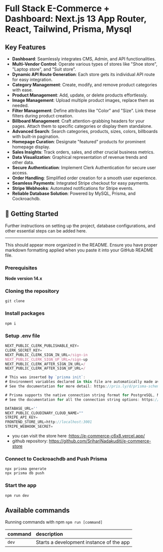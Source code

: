 # Full Stack E-Commerce + Dashboard: Next.js 13 App Router, React, Tailwind, Prisma, Mysql




## Key Features

- **Dashboard**: Seamlessly integrates CMS, Admin, and API functionalities.
- **Multi-Vendor Control**: Operate various types of stores like "Shoe store", "Laptop store", and "Suit store".
- **Dynamic API Route Generation**: Each store gets its individual API route for easy integration.
- **Category Management**: Create, modify, and remove product categories with ease.
- **Product Management**: Add, update, or delete products effortlessly.
- **Image Management**: Upload multiple product images, replace them as needed.
- **Filter Management**: Define attributes like "Color" and "Size". Link these filters during product creation.
- **Billboard Management**: Craft attention-grabbing headers for your pages. Attach them to specific categories or display them standalone.
- **Advanced Search**: Search categories, products, sizes, colors, billboards with built-in pagination.
- **Homepage Curation**: Designate "featured" products for prominent homepage display.
- **Sales Insights**: Track orders, sales, and other crucial business metrics.
- **Data Visualization**: Graphical representation of revenue trends and other data.
- **Secure Authentication**: Implement Clerk Authentication for secure user access.
- **Order Handling**: Simplified order creation for a smooth user experience.
- **Seamless Payments**: Integrated Stripe checkout for easy payments.
- **Stripe Webhooks**: Automated notifications for Stripe events.
- **Reliable Database Solution**: Powered by MySQL, Prisma, and Cockroachdb.

## 🚀 Getting Started

Further instructions on setting up the project, database configurations, and other essential steps can be added here.

---

This should appear more organized in the README. Ensure you have proper markdown formatting applied when you paste it into your GitHub README file.


### Prerequisites

**Node version 14.x**

### Cloning the repository

```shell
git clone 
```

### Install packages

```shell
npm i
```

### Setup .env file


```js
NEXT_PUBLIC_CLERK_PUBLISHABLE_KEY=
CLERK_SECRET_KEY=
NEXT_PUBLIC_CLERK_SIGN_IN_URL=/sign-in
NEXT_PUBLIC_CLERK_SIGN_UP_URL=/sign-up
NEXT_PUBLIC_CLERK_AFTER_SIGN_IN_URL=/
NEXT_PUBLIC_CLERK_AFTER_SIGN_UP_URL=/

# This was inserted by `prisma init`:
# Environment variables declared in this file are automatically made available to Prisma.
# See the documentation for more detail: https://pris.ly/d/prisma-schema#accessing-environment-variables-from-the-schema

# Prisma supports the native connection string format for PostgreSQL, MySQL, SQLite, SQL Server, MongoDB and CockroachDB.
# See the documentation for all the connection string options: https://pris.ly/d/connection-strings

DATABASE_URL=''
NEXT_PUBLIC_CLOUDINARY_CLOUD_NAME=""
STRIPE_API_KEY=
FRONTEND_STORE_URL=http://localhost:3001
STRIPE_WEBHOOK_SECRET=
```

- you can visit the store here :https://e-commerce-c6x8.vercel.app/
- github repository: https://github.com/SrihariNadakuditi/e-commerce-store


### Connect to Cockroachdb and Push Prisma
```shell
npx prisma generate
npx prisma db push
```


### Start the app

```shell
npm run dev
```

## Available commands

Running commands with npm `npm run [command]`

| command         | description                              |
| :-------------- | :--------------------------------------- |
| `dev`           | Starts a development instance of the app |
